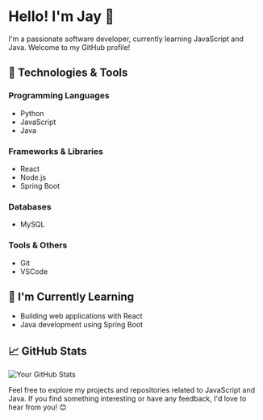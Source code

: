 # Hello! I'm Jay 👋

I'm a passionate software developer, currently learning JavaScript and Java. Welcome to my GitHub profile!

## 🔧 Technologies & Tools

### Programming Languages

- Python
- JavaScript
- Java

### Frameworks & Libraries

- React
- Node.js
- Spring Boot

### Databases

- MySQL

### Tools & Others

- Git
- VSCode

## 🌱 I'm Currently Learning

- Building web applications with React
- Java development using Spring Boot

## 📈 GitHub Stats

![Your GitHub Stats](https://github-readme-stats.vercel.app/api?username=jaydnepic&show_icons=true&count_private=true&hide=prs&theme=radical)

Feel free to explore my projects and repositories related to JavaScript and Java. If you find something interesting or have any feedback, I'd love to hear from you! 😊
